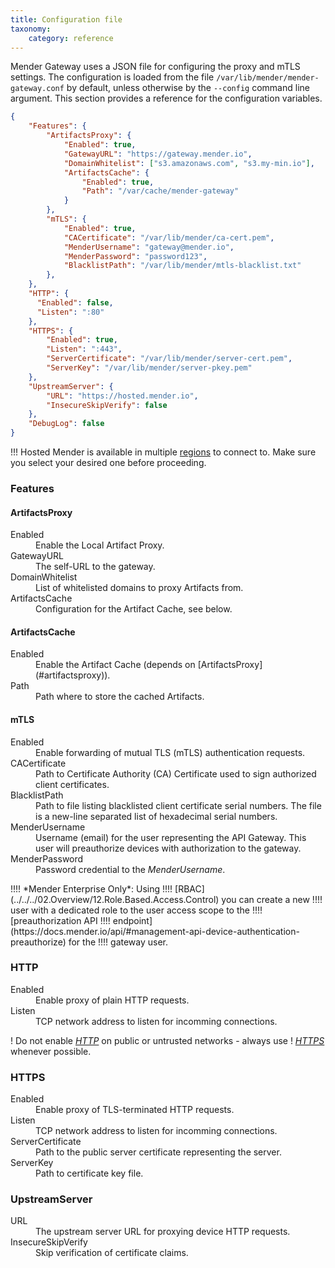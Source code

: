 ```yaml
---
title: Configuration file
taxonomy:
    category: reference
---
```


Mender Gateway uses a JSON file for configuring the proxy and mTLS settings. The
configuration is loaded from the file `/var/lib/mender/mender-gateway.conf` by
default, unless otherwise by the `--config` command line argument. This section
provides a reference for the configuration variables.

```json
{
    "Features": {
        "ArtifactsProxy": {
            "Enabled": true,
            "GatewayURL": "https://gateway.mender.io",
            "DomainWhitelist": ["s3.amazonaws.com", "s3.my-min.io"],
            "ArtifactsCache": {
                "Enabled": true,
                "Path": "/var/cache/mender-gateway"
            }
        },
        "mTLS": {
            "Enabled": true,
            "CACertificate": "/var/lib/mender/ca-cert.pem",
            "MenderUsername": "gateway@mender.io",
            "MenderPassword": "password123",
            "BlacklistPath": "/var/lib/mender/mtls-blacklist.txt"
        },
    },
    "HTTP": {
      "Enabled": false,
      "Listen": ":80"
    },
    "HTTPS": {
        "Enabled": true,
        "Listen": ":443",
        "ServerCertificate": "/var/lib/mender/server-cert.pem",
        "ServerKey": "/var/lib/mender/server-pkey.pem"
    },
    "UpstreamServer": {
        "URL": "https://hosted.mender.io",
        "InsecureSkipVerify": false
    },
    "DebugLog": false
}
```

!!! Hosted Mender is available in multiple [regions](/10.General/00.Hosted%20Mender%20regions/docs.md) to connect to. Make sure you select your desired one before proceeding.

### Features

#### ArtifactsProxy
<dl>
<dt>Enabled</dt> <dd>Enable the Local Artifact Proxy.</dd>
<dt>GatewayURL</dt> <dd>The self-URL to the gateway.</dd>
<dt>DomainWhitelist</dt> <dd>List of whitelisted domains to proxy Artifacts from.</dd>
<dt>ArtifactsCache</dt> <dd>Configuration for the Artifact Cache, see below.</dd>
</dl>

#### ArtifactsCache
<dl>
<dt>Enabled</dt> <dd>Enable the Artifact Cache (depends on [ArtifactsProxy](#artifactsproxy)).</dd>
<dt>Path</dt> <dd>Path where to store the cached Artifacts.</dd>
</dl>

#### mTLS
<dl>
<dt>Enabled</dt> <dd>Enable forwarding of mutual TLS (mTLS) authentication requests.</dd>
<dt>CACertificate</dt> <dd>Path to Certificate Authority (CA) Certificate used
to sign authorized client certificates.</dd>
<dt>BlacklistPath</dt> <dd>Path to file listing blacklisted client certificate serial numbers.
The file is a new-line separated list of hexadecimal serial numbers.</dd>
<dt>MenderUsername</dt> <dd>Username (email) for the user representing the API Gateway.
This user will preauthorize devices with authorization to the gateway.
</dd>
<dt>MenderPassword</dt> <dd>Password credential to the <em>MenderUsername</em>.</dd>
</dl>
!!!! *Mender Enterprise Only*: Using
!!!! [RBAC](../../../02.Overview/12.Role.Based.Access.Control) you can create a new
!!!! user with a dedicated role to the user access scope to the
!!!! [preauthorization API
!!!! endpoint](https://docs.mender.io/api/#management-api-device-authentication-preauthorize) for the
!!!! gateway user.

### HTTP
<dl>
<dt>Enabled</dt> <dd>Enable proxy of plain HTTP requests.</dd>
<dt>Listen</dt> <dd>TCP network address to listen for incomming connections.</dd>
</dl>

! Do not enable [*HTTP*](#http) on public or untrusted networks - always use
! [*HTTPS*](#https) whenever possible.

### HTTPS
<dl>
<dt>Enabled</dt> <dd>Enable proxy of TLS-terminated HTTP requests.</dd>
<dt>Listen</dt> <dd>TCP network address to listen for incomming connections.</dd>
<dt>ServerCertificate</dt> <dd>Path to the public server certificate representing the server.</dd>
<dt>ServerKey</dt> <dd>Path to certificate key file.</dd>
</dl>

### UpstreamServer
<dl>
<dt>URL</dt> <dd>The upstream server URL for proxying device HTTP requests.</dd>
<dt>InsecureSkipVerify</dt> <dd>Skip verification of certificate claims.</dd>
</dl>
